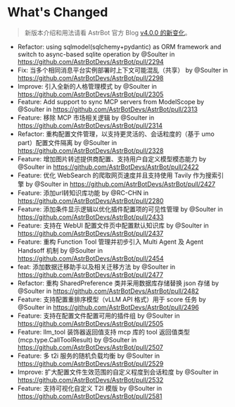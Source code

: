 # What's Changed

> 新版本介绍和用法请看 AstrBot 官方 Blog [v4.0.0 的新变化](https://blog.astrbot.app/posts/what-is-changed-in-4.0.0/)。

* Refactor: using sqlmodel(sqlchemy+pydantic) as ORM framework and switch to async-based sqlite operation by @Soulter in https://github.com/AstrBotDevs/AstrBot/pull/2294
* Fix: 当多个相同消息平台实例部署时上下文可能混乱（共享） by @Soulter in https://github.com/AstrBotDevs/AstrBot/pull/2298
* Improve: 引入全新的人格管理模式 by @Soulter in https://github.com/AstrBotDevs/AstrBot/pull/2305
* Feature: Add support to sync MCP servers from ModelScope by @Soulter in https://github.com/AstrBotDevs/AstrBot/pull/2313
* Feature: 移除 MCP 市场相关逻辑 by @Soulter in https://github.com/AstrBotDevs/AstrBot/pull/2314
* Refactor: 重构配置文件管理，以支持更灵活的、会话粒度的（基于 umo part）配置文件隔离 by @Soulter in https://github.com/AstrBotDevs/AstrBot/pull/2328
* Feature: 增加图片转述提供商配置、支持用户自定义模型模态能力 by @Soulter in https://github.com/AstrBotDevs/AstrBot/pull/2422
* Feature: 优化 WebSearch 的爬取网页速度并且支持使用 Tavily 作为搜索引擎 by @Soulter in https://github.com/AstrBotDevs/AstrBot/pull/2427
* Feature: 添加url转知识库功能 by @RC-CHN in https://github.com/AstrBotDevs/AstrBot/pull/2280
* Feature: 添加条件显示逻辑以优化插件配置项的可见性管理 by @Soulter in https://github.com/AstrBotDevs/AstrBot/pull/2433
* Feature: 支持在 WebUI 配置文件页中配置默认知识库 by @Soulter in https://github.com/AstrBotDevs/AstrBot/pull/2437
* Feature: 重构 Function Tool 管理并初步引入 Multi Agent 及 Agent Handsoff 机制  by @Soulter in https://github.com/AstrBotDevs/AstrBot/pull/2454
* feat: 添加数据迁移助手以及相关迁移方法 by @Soulter in https://github.com/AstrBotDevs/AstrBot/pull/2477
* Refactor: 重构 SharedPreference 类并采用数据库存储替换 json 存储 by @Soulter in https://github.com/AstrBotDevs/AstrBot/pull/2482
* Feature: 支持配置重排序模型（vLLM API 格式）用于 score 任务 by @Soulter in https://github.com/AstrBotDevs/AstrBot/pull/2496
* Feature: 支持在配置文件配置可用的插件组 by @Soulter in https://github.com/AstrBotDevs/AstrBot/pull/2505
* Feature: llm_tool 装饰器返回值支持 mcp 库的 tool 返回值类型 (mcp.type.CallToolResult) by @Soulter in https://github.com/AstrBotDevs/AstrBot/pull/2507
* Feature: 多 t2i 服务的随机负载均衡 by @Soulter in https://github.com/AstrBotDevs/AstrBot/pull/2529
* Improve: 扩大配置文件生效范围的自定义程度到会话粒度 by @Soulter in https://github.com/AstrBotDevs/AstrBot/pull/2532
* Feature: 支持可视化自定义 T2I 模版 by @Soulter in https://github.com/AstrBotDevs/AstrBot/pull/2581
